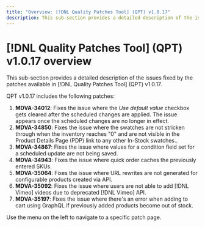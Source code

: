 ```yaml
---
title: "Overview: [!DNL Quality Patches Tool] (QPT) v1.0.17"
description: This sub-section provides a detailed description of the issues fixed by the patches available in [!DNL Quality Patches Tool] (QPT) v1.0.17.
---
```

# [!DNL Quality Patches Tool] (QPT) v1.0.17 overview

This sub-section provides a detailed description of the issues fixed by the patches available in [!DNL Quality Patches Tool] (QPT) v1.0.17.

QPT v1.0.17 includes the following patches:

1. **MDVA-34012**: Fixes the issue where the *Use default value* checkbox gets cleared after the scheduled changes are applied. The issue appears once the scheduled changes are no longer in effect.
1. **MDVA-34850**: Fixes the issue where the swatches are not stricken through when the inventory reaches "0" and are not visible in the  Product Details Page (PDP) link to any other In-Stock swatches..
1. **MDVA-34867**: Fixes the issue where values for a condition field set for a scheduled update are not being saved.
1. **MDVA-34943**: Fixes the issue where quick order caches the previously entered SKUs.
1. **MDVA-35064**: Fixes the issue where URL rewrites are not generated for configurable products created via API.
1. **MDVA-35092**: Fixes the issue where users are not able to add [!DNL Vimeo] videos due to deprecated [!DNL Vimeo] API.
1. **MDVA-35197**: Fixes the issue where there's an error when adding to cart using GraphQL if previously added products become out of stock.

Use the menu on the left to navigate to a specific patch page.
